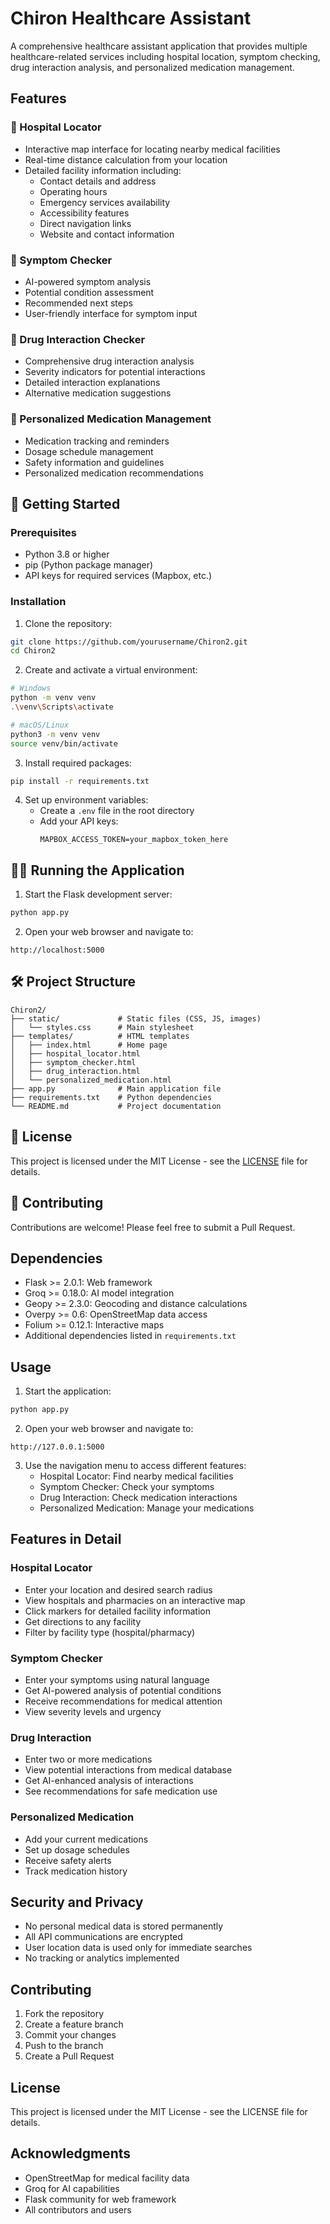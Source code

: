# Chiron Healthcare Assistant

A comprehensive healthcare assistant application that provides multiple healthcare-related services including hospital location, symptom checking, drug interaction analysis, and personalized medication management.

## Features

### 🏥 Hospital Locator 
- Interactive map interface for locating nearby medical facilities
- Real-time distance calculation from your location
- Detailed facility information including:
  - Contact details and address
  - Operating hours
  - Emergency services availability
  - Accessibility features
  - Direct navigation links
  - Website and contact information

### 🤒 Symptom Checker 
- AI-powered symptom analysis
- Potential condition assessment
- Recommended next steps
- User-friendly interface for symptom input

### 💊 Drug Interaction Checker 
- Comprehensive drug interaction analysis
- Severity indicators for potential interactions
- Detailed interaction explanations
- Alternative medication suggestions

### 💊 Personalized Medication Management 
- Medication tracking and reminders
- Dosage schedule management
- Safety information and guidelines
- Personalized medication recommendations

## 🚀 Getting Started

### Prerequisites
- Python 3.8 or higher
- pip (Python package manager)
- API keys for required services (Mapbox, etc.)

### Installation

1. Clone the repository:
```bash
git clone https://github.com/yourusername/Chiron2.git
cd Chiron2
```

2. Create and activate a virtual environment:
```bash
# Windows
python -m venv venv
.\venv\Scripts\activate

# macOS/Linux
python3 -m venv venv
source venv/bin/activate
```

3. Install required packages:
```bash
pip install -r requirements.txt
```

4. Set up environment variables:
   - Create a `.env` file in the root directory
   - Add your API keys:
     ```
     MAPBOX_ACCESS_TOKEN=your_mapbox_token_here
     ```

## 🏃‍♂️ Running the Application

1. Start the Flask development server:
```bash
python app.py
```

2. Open your web browser and navigate to:
```
http://localhost:5000
```

## 🛠️ Project Structure

```
Chiron2/
├── static/             # Static files (CSS, JS, images)
│   └── styles.css      # Main stylesheet
├── templates/          # HTML templates
│   ├── index.html      # Home page
│   ├── hospital_locator.html
│   ├── symptom_checker.html
│   ├── drug_interaction.html
│   └── personalized_medication.html
├── app.py              # Main application file
├── requirements.txt    # Python dependencies
└── README.md           # Project documentation
```

## 📝 License

This project is licensed under the MIT License - see the [LICENSE](LICENSE) file for details.

## 🤝 Contributing

Contributions are welcome! Please feel free to submit a Pull Request.

## Dependencies
- Flask >= 2.0.1: Web framework
- Groq >= 0.18.0: AI model integration
- Geopy >= 2.3.0: Geocoding and distance calculations
- Overpy >= 0.6: OpenStreetMap data access
- Folium >= 0.12.1: Interactive maps
- Additional dependencies listed in `requirements.txt`

## Usage

1. Start the application:
```bash
python app.py
```

2. Open your web browser and navigate to:
```
http://127.0.0.1:5000
```

3. Use the navigation menu to access different features:
   - Hospital Locator: Find nearby medical facilities
   - Symptom Checker: Check your symptoms
   - Drug Interaction: Check medication interactions
   - Personalized Medication: Manage your medications

## Features in Detail

### Hospital Locator
- Enter your location and desired search radius
- View hospitals and pharmacies on an interactive map
- Click markers for detailed facility information
- Get directions to any facility
- Filter by facility type (hospital/pharmacy)

### Symptom Checker
- Enter your symptoms using natural language
- Get AI-powered analysis of potential conditions
- Receive recommendations for medical attention
- View severity levels and urgency

### Drug Interaction
- Enter two or more medications
- View potential interactions from medical database
- Get AI-enhanced analysis of interactions
- See recommendations for safe medication use

### Personalized Medication
- Add your current medications
- Set up dosage schedules
- Receive safety alerts
- Track medication history

## Security and Privacy

- No personal medical data is stored permanently
- All API communications are encrypted
- User location data is used only for immediate searches
- No tracking or analytics implemented

## Contributing

1. Fork the repository
2. Create a feature branch
3. Commit your changes
4. Push to the branch
5. Create a Pull Request

## License

This project is licensed under the MIT License - see the LICENSE file for details.

## Acknowledgments

- OpenStreetMap for medical facility data
- Groq for AI capabilities
- Flask community for web framework
- All contributors and users
